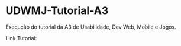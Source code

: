 # UDWMJ-Tutorial-A3

Execução do tutorial da A3 de Usabilidade, Dev Web, Mobile e Jogos.

Link Tutorial: 
